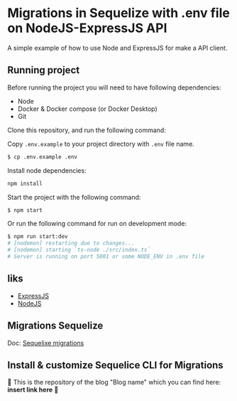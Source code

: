 # Migrations in Sequelize with .env file on NodeJS-ExpressJS API

A simple example of how to use Node and ExpressJS for make a API client.

## Running project

Before running the project you will need to have following dependencies:
- Node
- Docker & Docker compose (or Docker Desktop)
- Git

Clone this repository, and run the following command:

Copy `.env.example` to your project directory with `.env` file name.

```bash
$ cp .env.example .env
```

Install node dependencies:

```bash
npm install
```

Start the project with the following command:

```bash
$ npm start
```

Or run the following command for run on development mode:
```bash
$ npm run start:dev
# [nodemon] restarting due to changes...
# [nodemon] starting `ts-node ./src/index.ts`
# Server is running on port 5001 or some NODE_ENV in .env file
```

## liks

- [ExpressJS](https://expressjs.com/es/)
- [NodeJS](https://nodejs.org/en)

## Migrations Sequelize 

Doc: [Sequelixe migrations](https://sequelize.org/docs/v7/cli/#creating-the-first-model-and-migration)

## Install & customize Sequelice CLI for Migrations

🚧 This is the repository of the blog "Blog name" which you can find here: **insert link here** 🚧
